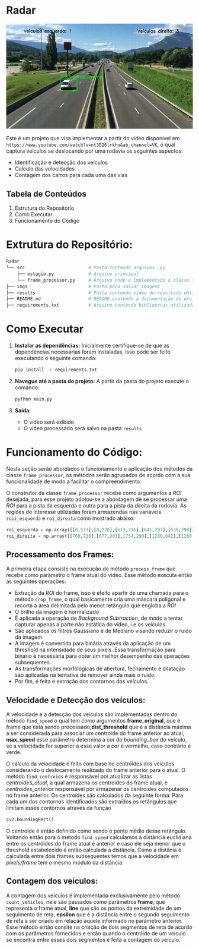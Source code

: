 
# Radar

![Demo of the project](./results/output.gif)


Este é um projeto que visa implementar a partir do vídeo disponível em `https://www.youtube.com/watch?v=nt3D26lrkho&ab_channel=VK`, o qual captura veículos se deslocando por uma rodavia os seguintes aspectos:

- Identificação e detecção dos veículos
- Calculo das velocidades
- Contagem dos carros para cada uma das vias

## Tabela de Conteúdos
1. Estrutura do Repositório
2. Como Executar
3. Funcionamento do Código

# Extrutura do Repositório:
```bash
Radar
└── src                        # Pasta contendo arquivos .py
    ├── estagio.py             # Arquivo principal           
    └── frame_processor.py     # Arquivo onde é implementada a classe frame_processor
├── imgs                       # Pasta para salvar imagens
├── results                    # Pasta contendo video do resultado obtido
├── README.md                  # README contendo a documentação do projeto  
├── requirements.txt           # Arquivo contendo bibliotecas utilizadas e suas respectivas versões 
```

# Como Executar

1. **Instalar as dependências:**
   Inicialmente certifique-se de que as dependências necessárias foram instaladas, isso pode ser feito executando o seguinte comando:

   ```bash
   pip install -r requirements.txt
   ```
2. **Navegue até a pasta do projeto:**
     A partir da pasta do projeto execute o comando:
     ```bash
     python main.py
     ```
3. **Saída:**
   - O vídeo será exibido
   - O vídeo processado será salvo na pasta `results`


# Funcionamento do Código:
Nesta seção serão abordados o funcionamento e aplicação dos métodos da classe `frame_processor`, os métodos serão agrupados de acordo com a sua funcionalidade de modo a facilitar o compreendimento.

O construtor da classe `frame_processor` recebe como argumentos a *ROI* desejada, para esse projeto adotou-se a abordagem de se processar uma *ROI* para a pista da esquerda e outra para a pista da direita da rodovia. As regiões de interesse utilizadas foram armazendas nas variáveis `roii_esquerda` e `roi_direita` como mostrado abaixo:

```python
roi_esquerda = np.array([[0,573],[0,720],[513,716],[641,297],[538,298]], dtype=np.int32)
roi_direita = np.array([[769,720],[677,301],[754,290],[1280,642],[1280,720]], dtype=np.int32)
```

## Processamento dos Frames:
A primeira etapa consiste na execução do método `process_frame` que recebe como parâmetro o frame atual do vídeo. Esse método executa então as seguintes operações:
- Extração da *ROI* do frame, isso é efeito apartir de uma chamada para o método `crop_frame`, o qual basicamente cria uma máscara poligonal e recorta a área delimitada pelo menot retângulo que engloba a *ROI*
- O brilho da imagem é normalizado
- É aplicada a operação de *Background Subtraction*, de modo a tentar capturar apenas a parte não estática do vídeo, i.e os veículos
- São aplicados os filtros Gaussiano e de Mediano visando reduzir o ruído da imagem
- A imagem é convertida para binária através da aplicação de um threshold na intensidade de seus pixels. Essa transformação para binário é necessária para obter um melhor desempenho das operações subsequentes.
- As transformações morfológicas de abertura, fechamento e dilatação são aplicadas na tentativa de remover ainda mais o ruído.
-  Por fim, é feita e extração dos contornos dos veículos.

## Velocidade e Detecção dos veículos:
A velocidade e a detecção dos veículos são implementadas dentro do método `find_speed` o qual tem como argumentos **frame_original**, que é frame que está sendo processado,**dist_threshold** que é a distância máxima a ser considerada para associar um centroide do frame anterior ao atual, **max_speed** esse parâmetro determina a cor do *bounding_box* do veículo, se a velocidade for superior a esse valor a cor é vermelho, caso contrário é verde.

O cálculo da velocidade é feito com base no centróides dos veículos considerando o deslocamento realizado do frame anterior para o atual. O metódo `find_centroids` é responsável por atualizar as listas *centroides_atual*, a qual armazena os centroides do frame atual, e *centroides_anterior* responsável por armazenar os centroides computados no frame anterior.
Os centroídes são calculados da seguinte forma:
Para cada um dos contornos identificados são extraídos os retângulos que limitam esses contornos através da função 
```python 
cv2.boundingRect()
```
O centroíde é então definido como sendo o ponto médio desse retângulo. Voltando então para o método `find_speed` calculamos a distância euclidiana entre os centróides do frame atual e anterior e caso ele seja menor que o threshold estabelecido é então calculada a distância. Como a distânia é calculada entre dois frames subsequentes temos que a velocidade em *pixels/frame* tem o mesmo módulo da distância.

## Contagem dos veículos:
A contagem dos veículos é implementada exclusivamente pelo método `count_vehicles`, nele são passados como parâmetros **frame**, que representa o frame atual, **line** que são os pontos da extremidade de um seguimento de reta, **epsilon** que é a distância entre o segundo seguimento de reta a ser criado em relação àquele informado no parâmetro anterior.
Esse método então consite na criação de dois segmentos de reta de acordo com os parâmetros fornecidos e então quando o centróide de um veículo se encontra entre esses dois segmentos é feita a contagem do veículo.
